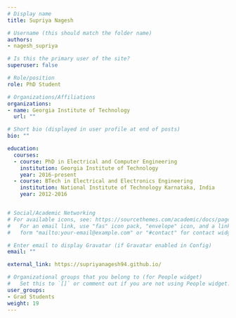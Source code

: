 ```yaml
---
# Display name
title: Supriya Nagesh

# Username (this should match the folder name)
authors:
- nagesh_supriya

# Is this the primary user of the site?
superuser: false

# Role/position
role: PhD Student

# Organizations/Affiliations
organizations:
- name: Georgia Institute of Technology
  url: ""

# Short bio (displayed in user profile at end of posts)
bio: ""

education:
  courses:
  - course: PhD in Electrical and Computer Engineering
    institution: Georgia Institute of Technology
    year: 2016-present
  - course: BTech in Electrical and Electronics Engineering
    institution: National Institute of Technology Karnataka, India
    year: 2012-2016


# Social/Academic Networking
# For available icons, see: https://sourcethemes.com/academic/docs/page-builder/#icons
#   For an email link, use "fas" icon pack, "envelope" icon, and a link in the
#   form "mailto:your-email@example.com" or "#contact" for contact widget.

# Enter email to display Gravatar (if Gravatar enabled in Config)
email: ""

external_link: https://supriyanagesh94.github.io/

# Organizational groups that you belong to (for People widget)
#   Set this to `[]` or comment out if you are not using People widget.
user_groups:
- Grad Students
weight: 19
---
```

